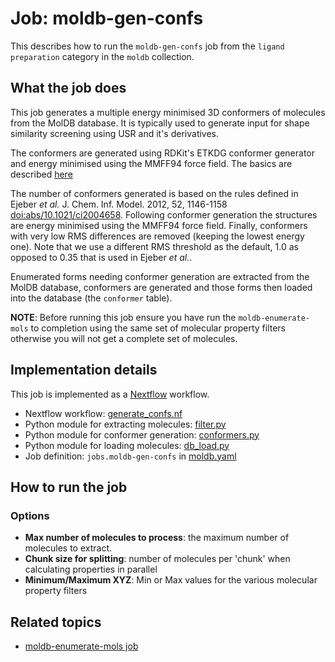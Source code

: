 # Job: moldb-gen-confs

This describes how to run the `moldb-gen-confs` job from the `ligand preparation` category in the `moldb` collection.

## What the job does

This job generates a multiple energy minimised 3D conformers of molecules from the MolDB database.
It is typically used to generate input for shape similarity screening using USR and it's derivatives.

The conformers are generated using RDKit's ETKDG conformer generator and energy minimised using the MMFF94 force field.
The basics are described [here](http://rdkit.org/docs/GettingStartedInPython.html#working-with-3d-molecules)

The number of conformers generated is based on the rules defined in Ejeber *et al.* J. Chem. Inf. Model. 2012, 52, 1146-1158
[doi:abs/10.1021/ci2004658](https://pubs.acs.org/doi/abs/10.1021/ci2004658).
Following conformer generation the structures are energy minimised using the MMFF94 force field. Finally, conformers with
very low RMS differences are removed (keeping the lowest energy one).  Note that we use a different RMS threshold as the
default, 1.0 as opposed to 0.35 that is used in Ejeber *et al.*.

Enumerated forms needing conformer generation are extracted from the MolDB database, conformers are generated and
those forms then loaded into the database (the `conformer` table).

**NOTE**: Before running this job ensure you have run the `moldb-enumerate-mols` to completion using the
same set of molecular property filters otherwise you will not get a complete set of molecules.

## Implementation details

This job is implemented as a [Nextflow](https://www.nextflow.io/) workflow.

* Nextflow workflow: [generate_confs.nf](/moldb/generate_confs.nf)
* Python module for extracting molecules: [filter.py](/moldb/filter.py)
* Python module for conformer generation: [conformers.py](/moldb/conformers.py)
* Python module for loading molecules: [db_load.py](/moldb/db_load.py)
* Job definition: `jobs.moldb-gen-confs` in [moldb.yaml](/data-manager/moldb.yaml)

## How to run the job

### Options

* **Max number of molecules to process**: the maximum number of molecules to extract.
* **Chunk size for splitting**: number of molecules per 'chunk' when calculating properties in parallel
* **Minimum/Maximum XYZ**: Min or Max values for the various molecular property filters

## Related topics

* [moldb-enumerate-mols job](moldb-enumerate-mols.md)